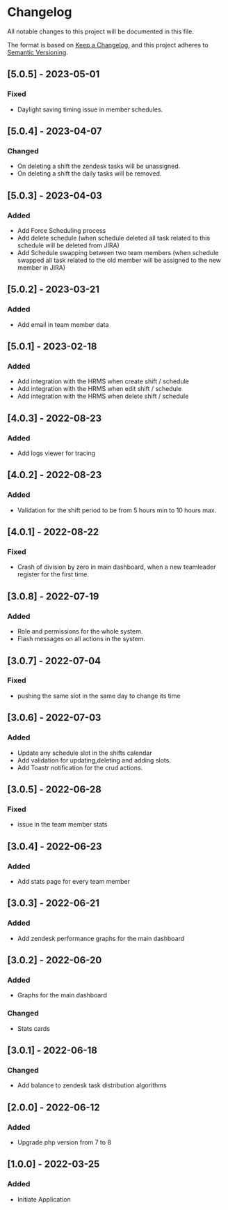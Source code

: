 
# Changelog
All notable changes to this project will be documented in this file.

The format is based on [Keep a Changelog](https://keepachangelog.com/en/1.0.0/),
and this project adheres to [Semantic Versioning](https://semver.org/spec/v2.0.0.html).


## [5.0.5] - 2023-05-01
### Fixed
- Daylight saving timing issue in member schedules.


## [5.0.4] - 2023-04-07
### Changed
- On deleting a shift the zendesk tasks will be unassigned.
- On deleting a shift the daily tasks will be removed.


## [5.0.3] - 2023-04-03
### Added
- Add Force Scheduling process
- Add delete schedule (when schedule deleted all task related to this schedule will be deleted from JIRA)
- Add Schedule swapping between two team members (when schedule swapped all task related to the old member will be assigned to the new member in JIRA)


## [5.0.2] - 2023-03-21
### Added
- Add email in team member data 


## [5.0.1] - 2023-02-18
### Added
- Add integration with the HRMS when create shift / schedule
- Add integration with the HRMS when edit shift / schedule
- Add integration with the HRMS when delete shift / schedule


## [4.0.3] - 2022-08-23
### Added
- Add logs viewer for tracing


## [4.0.2] - 2022-08-23
### Added
- Validation for the shift period to be from 5 hours min to 10 hours max.


## [4.0.1] - 2022-08-22
### Fixed
- Crash of division by zero in main dashboard, when a new teamleader register for the first time.


## [3.0.8] - 2022-07-19
### Added
- Role and permissions for the whole system.
- Flash messages on all actions in the system.


## [3.0.7] - 2022-07-04
### Fixed
- pushing the same slot in the same day to change its time


## [3.0.6] - 2022-07-03
### Added
- Update any schedule slot in the shifts calendar
- Add validation for updating,deleting and adding slots.
- Add Toastr notification for the crud actions.


## [3.0.5] - 2022-06-28
### Fixed
- issue in the team member stats


## [3.0.4] - 2022-06-23
### Added
- Add stats page for every team member


## [3.0.3] - 2022-06-21
### Added
- Add zendesk performance graphs for the main dashboard


## [3.0.2] - 2022-06-20
### Added
- Graphs for the main dashboard

### Changed
- Stats cards 


## [3.0.1] - 2022-06-18
### Changed
- Add balance to zendesk task distribution algorithms

## [2.0.0] - 2022-06-12
### Added
- Upgrade php version from 7 to 8


## [1.0.0] - 2022-03-25
### Added
- Initiate Application
